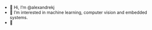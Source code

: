 - 👋 Hi, I’m @alexandrekj
- 👀 I’m interested in machine learning, computer vision and embedded systems.
- 🌱 


<!---
alexandrekj/alexandrekj is a ✨ special ✨ repository because its `README.md` (this file) appears on your GitHub profile.
You can click the Preview link to take a look at your changes.
--->

